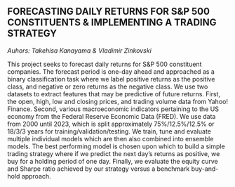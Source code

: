 ## FORECASTING DAILY RETURNS FOR S&P 500 CONSTITUENTS & IMPLEMENTING A TRADING STRATEGY
*Auhors: Takehisa Kanayama & Vladimir Zinkovski*

This project seeks to forecast daily returns for S&P 500 constituent companies. The forecast period is one-day ahead and approached as a binary classification task where we label positive returns as the positive class, and negative or zero returns as the negative class. We use two datasets to extract features that may be predictive of future returns. First, the open, high, low and closing prices, and trading volume data from Yahoo! Finance. Second, various macroeconomic indicators pertaining to the US economy from the Federal Reserve Economic Data (FRED). We use data from 2000 until 2023, which is split approximately 75%/12.5%/12.5% or 18/3/3 years for training/validation/testing. We train, tune and evaluate multiple individual models which are then also combined into ensemble models. The best performing model is chosen upon which to build a simple trading strategy where if we predict the next day’s returns as positive, we buy for a holding period of one day. Finally, we evaluate the equity curve and Sharpe ratio achieved by our strategy versus a benchmark buy-and-hold approach.
